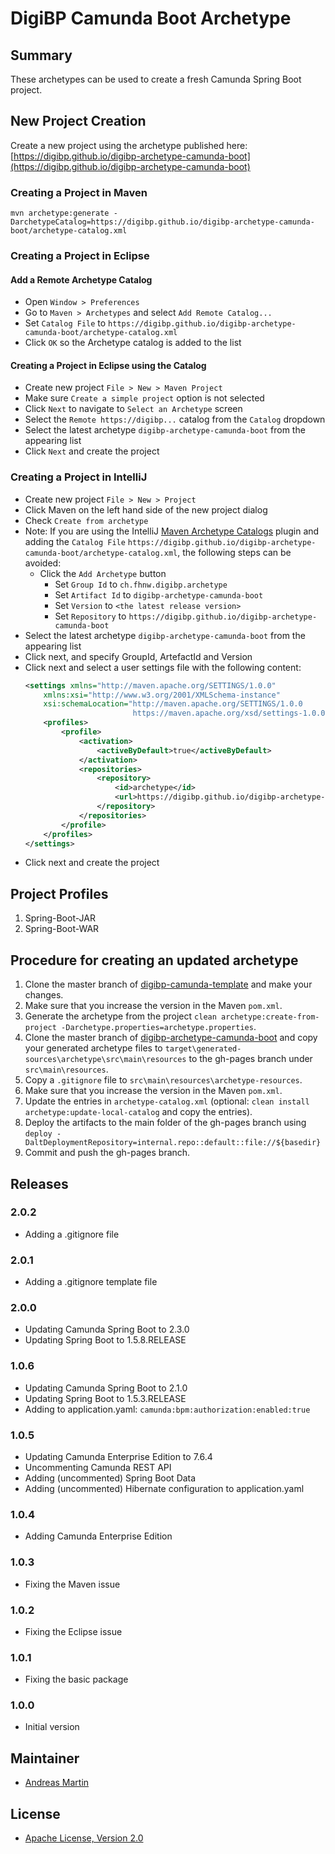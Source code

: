 # DigiBP Camunda Boot Archetype

## Summary
These archetypes can be used to create a fresh Camunda Spring Boot project.

## New Project Creation
Create a new project using the archetype published here: [https://digibp.github.io/digibp-archetype-camunda-boot](https://digibp.github.io/digibp-archetype-camunda-boot)

### Creating a Project in Maven
```text
mvn archetype:generate -DarchetypeCatalog=https://digibp.github.io/digibp-archetype-camunda-boot/archetype-catalog.xml
```

### Creating a Project in Eclipse

#### Add a Remote Archetype Catalog 
- Open `Window > Preferences`
- Go to `Maven > Archetypes` and select `Add Remote Catalog...`
- Set `Catalog File` to `https://digibp.github.io/digibp-archetype-camunda-boot/archetype-catalog.xml`
- Click `OK` so the Archetype catalog is added to the list

#### Creating a Project in Eclipse using the Catalog
- Create new project `File > New > Maven Project`
- Make sure `Create a simple project` option is not selected
- Click `Next` to navigate to `Select an Archetype` screen
- Select the `Remote https://digibp...` catalog from the `Catalog` dropdown 
- Select the latest archetype `digibp-archetype-camunda-boot` from the appearing list
- Click `Next` and create the project

### Creating a Project in IntelliJ
- Create new project `File > New > Project`
- Click Maven on the left hand side of the new project dialog
- Check `Create from archetype`
- Note: If you are using the IntelliJ [Maven Archetype Catalogs](https://plugins.jetbrains.com/plugin/7965-maven-archetype-catalogs) plugin and adding the `Catalog File` `https://digibp.github.io/digibp-archetype-camunda-boot/archetype-catalog.xml`, the following steps can be avoided: 
    - Click the `Add Archetype` button
        - Set `Group Id` to `ch.fhnw.digibp.archetype`
        - Set `Artifact Id` to `digibp-archetype-camunda-boot`
        - Set `Version` to `<the latest release version>`
        - Set `Repository` to `https://digibp.github.io/digibp-archetype-camunda-boot`
- Select the latest archetype `digibp-archetype-camunda-boot` from the appearing list
- Click next, and specify GroupId, ArtefactId and Version
- Click next and select a user settings file with the following content:
    ```xml
    <settings xmlns="http://maven.apache.org/SETTINGS/1.0.0"
        xmlns:xsi="http://www.w3.org/2001/XMLSchema-instance"
        xsi:schemaLocation="http://maven.apache.org/SETTINGS/1.0.0
                            https://maven.apache.org/xsd/settings-1.0.0.xsd">
        <profiles>
            <profile>
                <activation>
                    <activeByDefault>true</activeByDefault>
                </activation>
                <repositories>
                    <repository>
                        <id>archetype</id>
                        <url>https://digibp.github.io/digibp-archetype-camunda-boot</url>
                    </repository>
                </repositories>
            </profile>
        </profiles>
    </settings>
    ```
 - Click next and create the project

## Project Profiles
1. Spring-Boot-JAR
2. Spring-Boot-WAR

## Procedure for creating an updated archetype
1. Clone the master branch of [digibp-camunda-template](https://github.com/DigiBP/digibp-camunda-template) and make your changes.
2. Make sure that you increase the version in the Maven `pom.xml`.
3. Generate the archetype from the project `clean archetype:create-from-project -Darchetype.properties=archetype.properties`.
4. Clone the master branch of [digibp-archetype-camunda-boot](https://github.com/DigiBP/digibp-archetype-camunda-boot) and copy your generated archetype files to `target\generated-sources\archetype\src\main\resources` to the gh-pages branch under `src\main\resources`. 
5. Copy a `.gitignore` file to `src\main\resources\archetype-resources`.
6. Make sure that you increase the version in the Maven `pom.xml`.
7. Update the entries in `archetype-catalog.xml` (optional: `clean install archetype:update-local-catalog` and copy the entries).
8. Deploy the artifacts to the main folder of the gh-pages branch using `deploy -DaltDeploymentRepository=internal.repo::default::file://${basedir}`
9. Commit and push the gh-pages branch.

## Releases

### 2.0.2
- Adding a .gitignore file

### 2.0.1
- Adding a .gitignore template file

### 2.0.0
- Updating Camunda Spring Boot to 2.3.0
- Updating Spring Boot to 1.5.8.RELEASE

### 1.0.6

- Updating Camunda Spring Boot to 2.1.0
- Updating Spring Boot to 1.5.3.RELEASE
- Adding to application.yaml: `camunda:bpm:authorization:enabled:true`

### 1.0.5

- Updating Camunda Enterprise Edition to 7.6.4
- Uncommenting Camunda REST API
- Adding (uncommented) Spring Boot Data
- Adding (uncommented) Hibernate configuration to application.yaml

### 1.0.4

- Adding Camunda Enterprise Edition

### 1.0.3

- Fixing the Maven issue

### 1.0.2

- Fixing the Eclipse issue

### 1.0.1

- Fixing the basic package

### 1.0.0

- Initial version

## Maintainer
- [Andreas Martin](https://github.com/andreasmartin)

## License

- [Apache License, Version 2.0](https://github.com/DigiBP/digibp-archetype-camunda-boot/blob/master/LICENSE)
